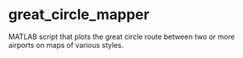 # great_circle_mapper
MATLAB script that plots the great circle route between two or more airports on maps of various styles.

